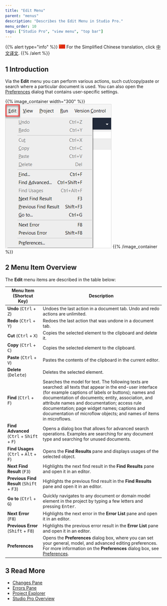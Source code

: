 ```yaml
---
title: "Edit Menu"
parent: "menus"
description: "Describes the Edit Menu in Studio Pro."
menu_order: 10
tags: ["Studio Pro", "view menu", "top bar"]
---
```


{{% alert type="info" %}}
<img src="attachments/chinese-translation/china.png" style="display: inline-block; margin: 0" /> For the Simplified Chinese translation, click [中文译文](https://cdn.mendix.tencent-cloud.com/documentation/edit-menu.pdf).
{{% /alert %}}

## 1 Introduction

Via the **Edit** menu you can perform various actions, such cut/copy/paste or search where a particular document is used. You can also open the [Preferences](preferences-dialog) dialog that contains user-specific settings. 

{{% image_container width="300" %}}![Edit Menu](attachments/edit-menu/edit-menu.png)
{{% /image_container %}}

## 2 Menu Item Overview

The **Edit** menu items are described in the table below:

| Menu Item (Shortcut Key)                                     | Description                                                  |
| ------------------------------------------------------------ | ------------------------------------------------------------ |
| **Undo** (<kbd>Ctrl</kbd> + <kbd>Z</kbd>)                    | Undoes the last action in a document tab. Undo and redo actions are unlimited. |
| **Redo** (<kbd>Ctrl</kbd> + <kbd>Y</kbd>)                    | Redoes the last action that was undone in a document tab.    |
| **Cut** (<kbd>Ctrl</kbd> + <kbd>X</kbd>)                     | Copies the selected element to the clipboard and delete it.  |
| **Copy** (<kbd>Ctrl</kbd> + <kbd>C</kbd>)                    | Copies the selected element to the clipboard.                |
| **Paste** (<kbd>Ctrl</kbd> + <kbd>V</kbd>)                   | Pastes the contents of the clipboard in the current editor.  |
| **Delete** (<kbd>Delete</kbd>)                               | Deletes the selected element.                                |
| **Find** (<kbd>Ctrl</kbd> + <kbd>F</kbd>)                    | Searches the model for text. The following texts are searched: all texts that appear in the end-user interface (for example captions of labels or buttons); names and documentation of documents; entity, association, and attribute names and documentation; access rule documentation; page widget names; captions and documentation of microflow objects; and names of items in microflows. |
| **Find Advanced** (<kbd>Ctrl</kbd> + <kbd>Shift</kbd> + <kbd>F</kbd>) | Opens a dialog box that allows for advanced search operations. Examples are searching for any document type and searching for unused documents. |
| **Find Usages** (<kbd>Ctrl</kbd> + <kbd>Alt</kbd> + <kbd>F</kbd>) | Opens the **Find Results** pane and displays usages of the selected object. |
| **Next Find Result** (<kbd>F3</kbd>)                         | Highlights the next find result in the **Find Results** pane and open it in an editor. |
| **Previous Find Result** (<kbd>Shift</kbd> + <kbd>F3</kbd>)  | Highlights the previous find result in the **Find Results** pane and open it in an editor. |
| **Go to** (<kbd>Ctrl</kbd> + <kbd>G</kbd>)                   | Quickly navigates to any document or domain model element in the project by typing a few letters and pressing <kbd>Enter</kbd>. |
| **Next Error** (<kbd>F8</kbd>)                               | Highlights the next error in the **Error List** pane and open it in an editor. |
| **Previous Error** (<kbd>Shift</kbd> + <kbd>F8</kbd>)        | Highlights the previous error result in the **Error List** pane and open it in an editor. |
| **Preferences**                                              | Opens the **Preferences** dialog box, where you can set your general, model, and advanced editing preferences. For more information on the **Preferences** dialog box, see [Preferences](preferences-dialog). |

## 3 Read More

* [Changes Pane](changes-pane)
* [Errors Pane](errors-pane)
* [Project Explorer](project-explorer)
* [Studio Pro Overview](studio-pro-overview)
